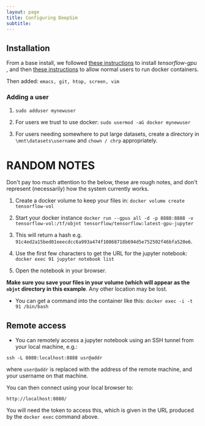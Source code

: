 ```yaml
---
layout: page
title: Configuring DeepSim
subtitle: 
---
```


## Installation

From a base install, we followed [these instructions](https://docs.nvidia.com/datacenter/cloud-native/container-toolkit/install-guide.html#docker) to install _tensorflow-gpu_ , and then [these instructions](https://docs.docker.com/engine/install/linux-postinstall/) to allow normal users to run docker containers. 

Then added: `emacs, git, htop, screen, vim` 

### Adding a user

1. `sudo adduser mynewuser`

1. For users we trust to use docker: `sudo usermod -aG docker mynewuser`

1. For users needing somewhere to put large datasets, create a directory in `\mnt\datasets\username` and `chown / chrp` appropriately. 

# RANDOM NOTES

Don't pay too much attention to the below, these are rough notes, and don't represent (necessarily) how the system currently works.

1. Create a docker volume to keep your files in: `docker volume create tensorflow-vol`

1. Start your docker instance `docker run --gpus all -d -p 8888:8888 -v tensorflow-vol:/tf/objnt tensorflow/tensorflow:latest-gpu-jupyter`

1. This will return a hash e.g. `91c4ed2a15bed01eeecdcc6a993a474f10868718b694d5e752502f46bfa520e6`.

1. Use the first few characters to get the URL for the jupyter notebook: `docker exec 91 jupyter notebook list`

1. Open the notebook in your browser.

**Make sure you save your files in your volume (which will appear as the `objnt` directory in this example**. Any other location may be lost. 

- You can get a command into the container like this: `docker exec -i -t 91 /bin/bash`

## Remote access

- You can remotely access a jupyter notebook using an SSH tunnel from your local machine, e.g.:

`ssh -L 8080:localhost:8888 usr@addr`

where `user@addr` is replaced with the address of the remote machine, and your username on that machine.

You can then connect using your local browser to:

`http://localhost:8080/` 

You will need the token to access this, which is given in the URL produced by the `docker exec` command above.


